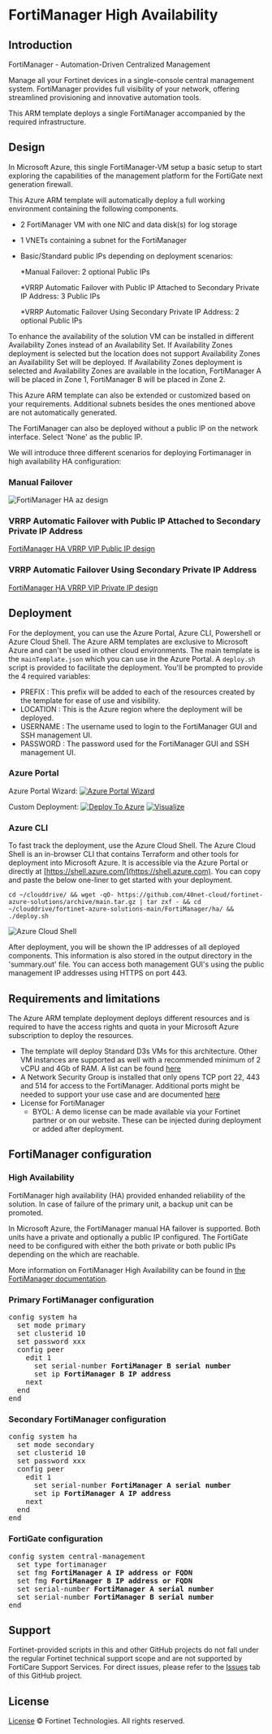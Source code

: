 # FortiManager High Availability

## Introduction

FortiManager - Automation-Driven Centralized Management

Manage all your Fortinet devices in a single-console central management system. FortiManager provides full visibility of your network, offering streamlined provisioning and innovative automation tools.

This ARM template deploys a single FortiManager accompanied by the required infrastructure.

## Design

In Microsoft Azure, this single FortiManager-VM setup a basic setup to start exploring the capabilities of the management platform for the FortiGate next generation firewall.

This Azure ARM template will automatically deploy a full working environment containing the following components.

- 2 FortiManager VM with one NIC and data disk(s) for log storage
- 1 VNETs containing a subnet for the FortiManager
- Basic/Standard public IPs depending on deployment scenarios:

	*Manual Failover: 2 optional Public IPs
	
	*VRRP Automatic Failover with Public IP Attached to Secondary Private IP Address: 3 Public IPs
	
	*VRRP Automatic Failover Using Secondary Private IP Address: 2 optional Public IPs
	
To enhance the availability of the solution VM can be installed in different Availability Zones instead of an Availability Set. If Availability Zones deployment is selected but the location does not support Availability Zones an Availability Set will be deployed. If Availability Zones deployment is selected and Availability Zones are available in the location, FortiManager A will be placed in Zone 1, FortiManager B will be placed in Zone 2.


This Azure ARM template can also be extended or customized based on your requirements. Additional subnets besides the ones mentioned above are not automatically generated.

The FortiManager can also be deployed without a public IP on the network interface. Select 'None' as the public IP.

We will introduce three different scenarios for deploying Fortimanager in high availability HA configuration:

### Manual Failover

![FortiManager HA az design](images/fmg-ha-az.png)

### VRRP Automatic Failover with Public IP Attached to Secondary Private IP Address

[FortiManager HA VRRP VIP Public IP design](images/fmg-ha-vrrp-vip-public.png)

### VRRP Automatic Failover Using Secondary Private IP Address

[FortiManager HA VRRP VIP Private IP design](images/fmg-ha-vrrp-vip-internal.png)

## Deployment

For the deployment, you can use the Azure Portal, Azure CLI, Powershell or Azure Cloud Shell. The Azure ARM templates are exclusive to Microsoft Azure and can't be used in other cloud environments. The main template is the `mainTemplate.json` which you can use in the Azure Portal. A `deploy.sh` script is provided to facilitate the deployment. You'll be prompted to provide the 4 required variables:

- PREFIX : This prefix will be added to each of the resources created by the template for ease of use and visibility.
- LOCATION : This is the Azure region where the deployment will be deployed.
- USERNAME : The username used to login to the FortiManager GUI and SSH management UI.
- PASSWORD : The password used for the FortiManager GUI and SSH management UI.

### Azure Portal

Azure Portal Wizard:
[![Azure Portal Wizard](https://raw.githubusercontent.com/Azure/azure-quickstart-templates/master/1-CONTRIBUTION-GUIDE/images/deploytoazure.svg?sanitize=true)](https://portal.azure.com/#create/Microsoft.Template/uri/https%3A%2F%2Fraw.githubusercontent.com%2F40net-cloud%2Ffortinet-azure-solutions%2Fmain%2FFortiManager%2Fha%2FmainTemplate.json/createUIDefinitionUri/https%3A%2F%2Fraw.githubusercontent.com%2F40net-cloud%2Ffortinet-azure-solutions%2Fmain%2FFortiManager%2Fha%2FcreateUiDefinition.json)

Custom Deployment:
[![Deploy To Azure](https://raw.githubusercontent.com/Azure/azure-quickstart-templates/master/1-CONTRIBUTION-GUIDE/images/deploytoazure.svg?sanitize=true)](https://portal.azure.com/#create/Microsoft.Template/uri/https%3A%2F%2Fraw.githubusercontent.com%2F40net-cloud%2Ffortinet-azure-solutions%2Fmain%2FFortiManager%2Fha%2FmainTemplate.json)
[![Visualize](https://raw.githubusercontent.com/Azure/azure-quickstart-templates/master/1-CONTRIBUTION-GUIDE/images/visualizebutton.svg?sanitize=true)](http://armviz.io/#/?load=https%3A%2F%2Fraw.githubusercontent.com%2F40net-cloud%2Ffortinet-azure-solutions$2Fmain%2FFortiManager%2Fha%2FmainTemplate.json)

### Azure CLI
To fast track the deployment, use the Azure Cloud Shell. The Azure Cloud Shell is an in-browser CLI that contains Terraform and other tools for deployment into Microsoft Azure. It is accessible via the Azure Portal or directly at [https://shell.azure.com/](https://shell.azure.com). You can copy and paste the below one-liner to get started with your deployment.

`cd ~/clouddrive/ && wget -qO- https://github.com/40net-cloud/fortinet-azure-solutions/archive/main.tar.gz | tar zxf - && cd ~/clouddrive/fortinet-azure-solutions-main/FortiManager/ha/ && ./deploy.sh`

![Azure Cloud Shell](images/azure-cloud-shell.png)

After deployment, you will be shown the IP addresses of all deployed components. This information is also stored in the output directory in the 'summary.out' file. You can access both management GUI's using the public management IP addresses using HTTPS on port 443.

## Requirements and limitations

The Azure ARM template deployment deploys different resources and is required to have the access rights and quota in your Microsoft Azure subscription to deploy the resources.

- The template will deploy Standard D3s VMs for this architecture. Other VM instances are supported as well with a recommended minimum of 2 vCPU and 4Gb of RAM. A list can be found [here](https://docs.fortinet.com/document/fortimanager-public-cloud/7.0.0/azure-administration-guide/351055/instance-type-support)
- A Network Security Group is installed that only opens TCP port 22, 443 and 514 for access to the FortiManager. Additional ports might be needed to support your use case and are documented [here](https://docs.fortinet.com/document/fortimanager/7.0.0/fortimanager-ports/465971/incoming-ports)
- License for FortiManager
  - BYOL: A demo license can be made available via your Fortinet partner or on our website. These can be injected during deployment or added after deployment.

## FortiManager configuration

### High Availability

FortiManager high availability (HA) provided enhanded reliability of the solution. In case of failure of the primary unit, a backup unit can be promoted.

In Microsoft Azure, the FortiManager manual HA failover is supported. Both units have a private and optionally a public IP configured. The FortiGate need to be configured with either the both private or both public IPs depending on the which are reachable.

More information on FortiManager High Availability can be found in [the FortiManager documentation](https://docs.fortinet.com/document/fortimanager/7.2.2/administration-guide/568591/high-availability).

### Primary FortiManager configuration

<pre>
config system ha
  set mode primary
  set clusterid 10
  set password xxx
  config peer
    edit 1
      set serial-number <b>FortiManager B serial number</b>
      set ip <b>FortiManager B IP address</b>
    next
  end
end
</pre>

### Secondary FortiManager configuration

<pre>
config system ha
  set mode secondary
  set clusterid 10
  set password xxx
  config peer
    edit 1
      set serial-number <b>FortiManager A serial number</b>
      set ip <b>FortiManager A IP address</b>
    next
  end
end
</pre>

### FortiGate configuration

<pre>
config system central-management
  set type fortimanager
  set fmg <b>FortiManager A IP address or FQDN</b>
  set fmg <b>FortiManager B IP address or FQDN</b>
  set serial-number <b>FortiManager A serial number</b>
  set serial-number <b>FortiManager B serial number</b>
end
</pre>

## Support
Fortinet-provided scripts in this and other GitHub projects do not fall under the regular Fortinet technical support scope and are not supported by FortiCare Support Services.
For direct issues, please refer to the [Issues](https://github.com/40net-cloud/fortinet-azure-solutions/issues) tab of this GitHub project.

## License
[License](/../../blob/main/LICENSE) © Fortinet Technologies. All rights reserved.
